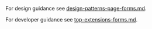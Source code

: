 
For design guidance see [design-patterns-page-forms.md](design-patterns-page-forms.md). 

For developer guidance see [top-extensions-forms.md](top-extensions-forms.md). 
